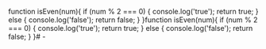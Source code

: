 function isEven(num){
  if (num % 2 === 0) {
    console.log('true');
    return true;
  } else { 
    console.log('false');
    return false;
  }
}function isEven(num){
  if (num % 2 === 0) {
    console.log('true');
    return true;
  } else { 
    console.log('false');
    return false;
  }
}# -

